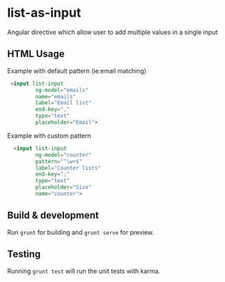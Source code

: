 # list-as-input
Angular directive which allow user to add multiple values in a single input


## HTML Usage

Example with default pattern (ie:email matching)

```html
 <input list-input
         ng-model="emails"
         name="emails"
         label="Email list"
         end-key=","
         type="text"
         placeholder="Email">
```


Example with custom pattern

```html
  <input list-input
         ng-model="counter"
         pattern="^\w+$"
         label="Counter lists"
         end-key=";"
         type="text"
         placeholder="Size"
         name="counter">
```
  
## Build & development

Run `grunt` for building and `grunt serve` for preview.

## Testing

Running `grunt test` will run the unit tests with karma.

